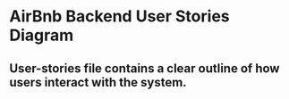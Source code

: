 # AirBnb Backend User Stories Diagram

## User-stories file contains a clear outline of how users interact with the system.